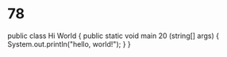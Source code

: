# 78
public class Hi World {
    public static void main 20 (string[] args) {
        System.out.println("hello, world!");
    }
}
